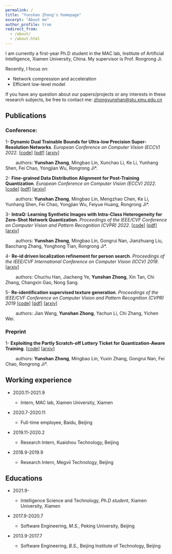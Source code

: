 ```yaml
---
permalink: /
title: "Yunshan Zhong's homepage"
excerpt: "About me"
author_profile: true
redirect_from: 
  - /about/
  - /about.html
---
```


 I am currently a first-year Ph.D student in the MAC lab, Institute of Artificial Intelligence, Xiamen University, China. My supervisor is Prof. Rongrong Ji. 

Recently, I focus on:

- Network compression and acceleration
- Efficient low-level model

If you have any question about our papers/projects or any interests in these research subjects, be free to contact me: zhongyunshan@stu.xmu.edu.cn





## Publications

### Conference:

1- **Dynamic Dual Trainable Bounds for Ultra-low Precision Super-Resolution Networks**. *European Conference on Computer Vision (ECCV) 2022.* [[code](https://github.com/zysxmu/DDTB)] [[pdf](https://www.ecva.net/papers/eccv_2022/papers_ECCV/papers/136780001.pdf)] [[arxiv](https://arxiv.org/abs/2203.03844)]
   
&emsp;&emsp; authors: **Yunshan Zhong**, Mingbao Lin, Xunchao Li, Ke Li, Yunhang Shen, Fei Chao, Yongjian Wu, Rongrong Ji\*. 
   
2- **Fine-grained Data Distribution Alignment for Post-Training Quantization**. *European Conference on Computer Vision (ECCV) 2022.* [[code](https://github.com/zysxmu/FDDA)] [[pdf](https://www.ecva.net/papers/eccv_2022/papers_ECCV/papers/136710070.pdf)] [[arxiv](https://arxiv.org/abs/2109.04186)]

&emsp;&emsp; authors: **Yunshan Zhong**, Mingbao Lin, Mengzhao Chen, Ke Li, Yunhang Shen, Fei Chao, Yongjian Wu, Feiyue Huang, Rongrong Ji\*. 
  
3- **IntraQ: Learning Synthetic Images with Intra-Class Heterogeneity for Zero-Shot Network Quantization**. *Proceedings of the IEEE/CVF Conference on Computer Vision and Pattern Recognition (CVPR) 2022.* [[code](https://github.com/zysxmu/IntraQ)] [[pdf](https://openaccess.thecvf.com/content/CVPR2022/papers/Zhong_IntraQ_Learning_Synthetic_Images_With_Intra-Class_Heterogeneity_for_Zero-Shot_Network_CVPR_2022_paper.pdf)] [[arxiv](https://arxiv.org/abs/2111.09136)]

&emsp;&emsp; authors: **Yunshan Zhong**, Mingbao Lin, Gongrui Nan, Jianzhuang Liu, Baochang Zhang, Yonghong Tian, Rongrong Ji\*.

4- **Re-id driven localization refinement for person search**. *Proceedings of the IEEE/CVF International Conference on Computer Vision (ICCV) 2019*. [[arxiv]((https://arxiv.org/pdf/1909.08580))]

&emsp;&emsp; authors: Chuchu Han, Jiacheng Ye, **Yunshan Zhong**, Xin Tan, Chi Zhang, Changxin Gao, Nong Sang. 

5- **Re-identification supervised texture generation**. *Proceedings of the IEEE/CVF Conference on Computer Vision and Pattern Recognition (CVPR) 2019* [[code](https://github.com/yt4766269/TextureGeneration)] [[pdf](https://openaccess.thecvf.com/content_CVPR_2019/papers/Wang_Re-Identification_Supervised_Texture_Generation_CVPR_2019_paper.pdf)] [[arxiv](https://arxiv.org/abs/1904.03385)]

&emsp;&emsp; authors: Jian Wang, **Yunshan Zhong**, Yachun Li, Chi Zhang, Yichen Wei. 



### Preprint

1- **Exploiting the Partly Scratch-off Lottery Ticket for Quantization-Aware Training**. [[code](https://github.com/zysxmu/LTS)] [[arxiv](https://arxiv.org/pdf/2211.08544.pdf)]

&emsp;&emsp; authors: **Yunshan Zhong**, Mingbao Lin, Yuxin Zhang, Gongrui Nan, Fei Chao, Rongrong Ji\*. 


## Working experience

- 2020.11-2021.9                        														       
  - Intern, MAC lab, Xiamen University, Xiamen
- 2020.7-2020.11                          																		      
  - Full-time employee, Baidu, Beijing

- 2019.11-2020.2                   														       
  - Research Intern, Kuaishou Technology, Beijing

- 2018.9-2019.9
  - Research Intern, Megvii Technology, Beijing



## Educations

- 2021.9-                						
  - Intelligence Science and Technology, *Ph.D student*, Xiamen University,  Xiamen

- 2017.9-2020.7     				   												
  - Software Engineering, *M.S.*, Peking University, Beijing

- 2013.9-2017.7 
  - Software Engineering, *B.S.*, Beijing Institute of Technology, Beijing

